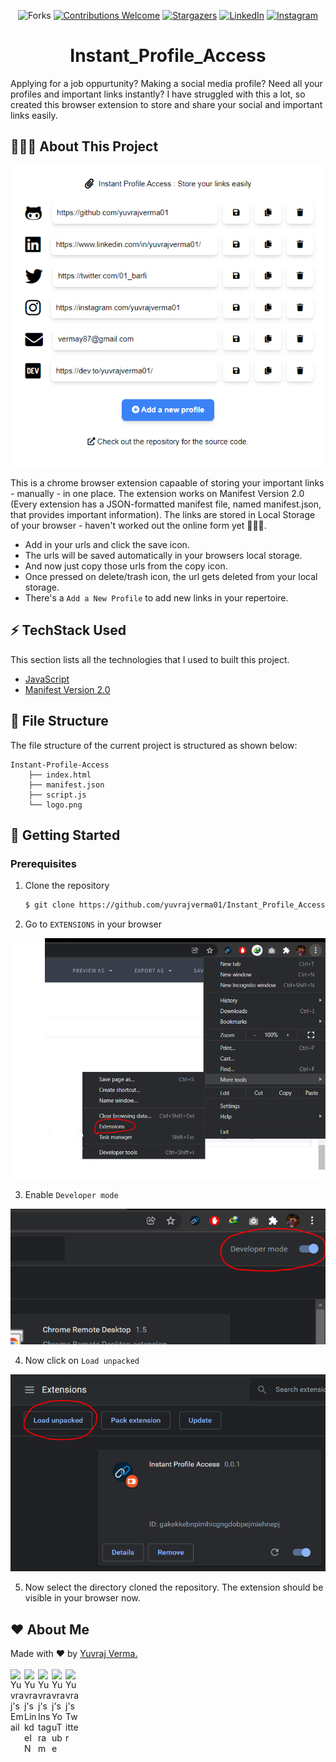 <div align="center">

![Forks](https://img.shields.io/github/forks/yuvrajverma01/Instant_Profile_Access?logo=GITHUB&style=for-the-badge)
[![Contributions Welcome](https://img.shields.io/badge/contributions-welcome-blue.svg?style=for-the-badge)](https://github.com/yuvrajverma01/Instant_Profile_Access)
[![Stargazers](https://img.shields.io/github/stars/yuvrajverma01/Dev-Circle-React-App?logo=github&style=for-the-badge)](https://github.com/yuvrajverma01/Instant_Profile_Access/stargazers)
[![LinkedIn](https://img.shields.io/badge/LinkedIn-0077B5?style=for-the-badge&logo=linkedin&logoColor=white)](https://www.linkedin.com/in/yuvrajverma01/)
[![Instagram](https://img.shields.io/badge/Instagram-E4405F?style=for-the-badge&logo=instagram&logoColor=white)](https://instagram.com/yuvrajverma01)

 # Instant_Profile_Access
  
</div>

Applying for a job oppurtunity? Making a social media profile? Need all your profiles and important links instantly? I have struggled with this a lot, so created this browser extension to store and share your social and important links easily.

## 🤷🏼‍♂️ About This Project

![](/Images/banner.PNG)

This is a chrome browser extension capaable of storing your important links - manually - in one place. The extension works on Manifest Version 2.0 (Every extension has a JSON-formatted manifest file, named manifest.json, that provides important information). The links are stored in Local Storage of your browser - haven't worked out the online form yet 🤷🏼‍♂️.


- Add in your urls and click the save icon.
- The urls will be saved automatically in your browsers local storage.
- And now just copy those urls from the copy icon.
- Once pressed on delete/trash icon, the url gets deleted from your local storage.
- There's a `Add a New Profile` to add new links in your repertoire.

## ⚡ TechStack Used

This section lists all the technologies that I used to built this project.

- [JavaScript](https://developer.mozilla.org/en-US/docs/Web/JavaScript)
- [Manifest Version 2.0](https://developer.chrome.com/docs/extensions/mv2/manifest/)


## 📁 File Structure

The file structure of the current project is structured as shown below:

```
Instant-Profile-Access
    ├── index.html
    ├── manifest.json
    ├── script.js
    └── logo.png

```

## 🚀 Getting Started

### Prerequisites

1. Clone the repository
   ```sh
   $ git clone https://github.com/yuvrajverma01/Instant_Profile_Access.git
   ```
2. Go to `EXTENSIONS` in your browser
 
![](/Images/extensions.PNG)

3. Enable `Developer mode`

![](/Images/developer.PNG)

4. Now click on `Load unpacked`

![](/Images/load.PNG)

5. Now select the directory cloned the repository. The extension should be visible in your browser now.

## ❤  About Me
Made with ❤  by [Yuvraj Verma.](https://www.linkedin.com/in/yuvrajverma01/)
<br><br>
<a href="mailto:vermay87gmail.com">
  <img align="left" alt="Yuvraj's Email" width="22px" src="https://cdn4.iconfinder.com/data/icons/social-media-2070/140/_unread_email-512.png" />
</a>
<a href="https://www.linkedin.com/in/yuvrajverma01/">
  <img align="left" alt="Yuvraj's LinkdeIN" width="22px" src="https://cdn4.iconfinder.com/data/icons/social-media-2070/140/_linkedin-512.png" />
</a>
<a href="https://www.instagram.com/yuvrajverma01/">
  <img align="left" alt="Yuvraj's Instagram" width="22px" src="https://cdn4.iconfinder.com/data/icons/social-media-2070/140/_instagram-512.png" />
</a>
<a href="https://www.youtube.com/watch?v=3jEZnZD6phQ&t=0s">
  <img align="left" alt="Yuvraj's YouTube" width="22px" src="https://cdn4.iconfinder.com/data/icons/social-media-2070/140/_youtube-512.png" />
</a>
<a href="https://twitter.com/01_barfi">
  <img align="left" alt="Yuvraj's Twitter" width="22px" src="https://cdn4.iconfinder.com/data/icons/social-media-2070/140/_twitter-512.png" />
</a>
